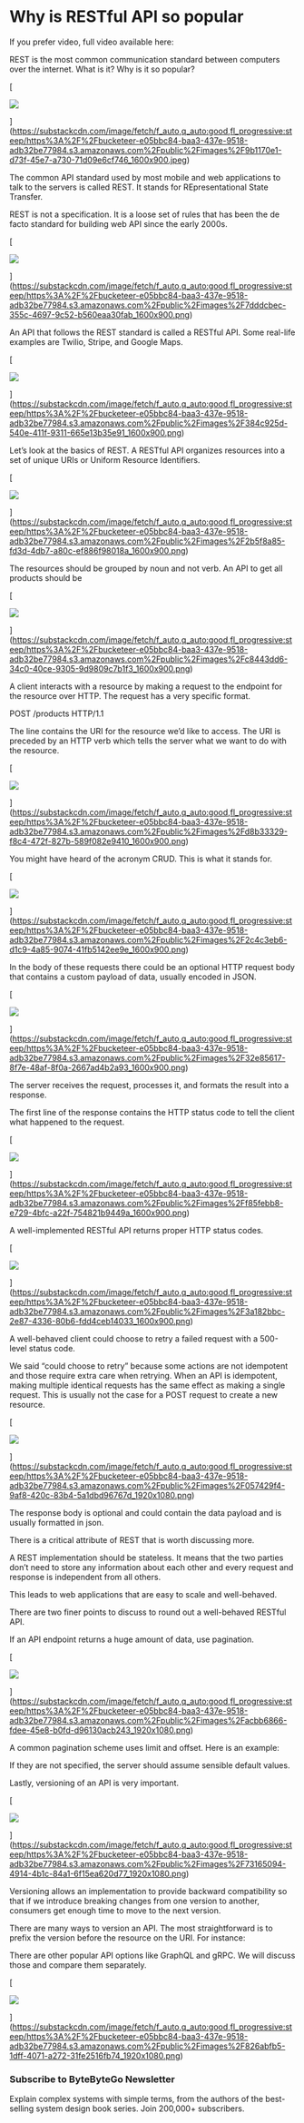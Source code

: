 # Why is RESTful API so popular
If you prefer video, full video available here:

  
REST is the most common communication standard between computers over the internet. What is it? Why is it so popular? 

[

![](_assets/https%3A%2F%2Fbucketeer-e05bbc84-baa3-437e-9518-adb32be77984.s3.amazonaws.com%2Fpublic%2Fimages%2F9b.jpg)


](https://substackcdn.com/image/fetch/f_auto,q_auto:good,fl_progressive:steep/https%3A%2F%2Fbucketeer-e05bbc84-baa3-437e-9518-adb32be77984.s3.amazonaws.com%2Fpublic%2Fimages%2F9b1170e1-d73f-45e7-a730-71d09e6cf746_1600x900.jpeg)

The common API standard used by most mobile and web applications to talk to the servers is called REST. It stands for REpresentational State Transfer.

REST is not a specification. It is a loose set of rules that has been the de facto standard for building web API since the early 2000s.

[

![](_assets/https%3A%2F%2Fbucketeer-e05bbc84-baa3-437e-9518-adb32be77984.s3.amazonaws.com%2Fpublic%2Fimages%2F7d.jpg)


](https://substackcdn.com/image/fetch/f_auto,q_auto:good,fl_progressive:steep/https%3A%2F%2Fbucketeer-e05bbc84-baa3-437e-9518-adb32be77984.s3.amazonaws.com%2Fpublic%2Fimages%2F7dddcbec-355c-4697-9c52-b560eaa30fab_1600x900.png)

An API that follows the REST standard is called a RESTful API. Some real-life examples are Twilio, Stripe, and Google Maps.

[

![](_assets/https%3A%2F%2Fbucketeer-e05bbc84-baa3-437e-9518-adb32be77984.s3.amazonaws.com%2Fpublic%2Fimages%2F38.jpg)


](https://substackcdn.com/image/fetch/f_auto,q_auto:good,fl_progressive:steep/https%3A%2F%2Fbucketeer-e05bbc84-baa3-437e-9518-adb32be77984.s3.amazonaws.com%2Fpublic%2Fimages%2F384c925d-540e-411f-9311-665e13b35e91_1600x900.png)

Let’s look at the basics of REST. A RESTful API organizes resources into a set of unique URIs or Uniform Resource Identifiers.

[

![](_assets/https%3A%2F%2Fbucketeer-e05bbc84-baa3-437e-9518-adb32be77984.s3.amazonaws.com%2Fpublic%2Fimages%2F2b.jpg)


](https://substackcdn.com/image/fetch/f_auto,q_auto:good,fl_progressive:steep/https%3A%2F%2Fbucketeer-e05bbc84-baa3-437e-9518-adb32be77984.s3.amazonaws.com%2Fpublic%2Fimages%2F2b5f8a85-fd3d-4db7-a80c-ef886f98018a_1600x900.png)

The resources should be grouped by noun and not verb. An API to get all products should be

[

![](_assets/https%3A%2F%2Fbucketeer-e05bbc84-baa3-437e-9518-adb32be77984.s3.amazonaws.com%2Fpublic%2Fimages%2Fc8.jpg)


](https://substackcdn.com/image/fetch/f_auto,q_auto:good,fl_progressive:steep/https%3A%2F%2Fbucketeer-e05bbc84-baa3-437e-9518-adb32be77984.s3.amazonaws.com%2Fpublic%2Fimages%2Fc8443dd6-34c0-40ce-9305-9d9809c7b1f3_1600x900.png)

A client interacts with a resource by making a request to the endpoint for the resource over HTTP. The request has a very specific format. 

POST /products HTTP/1.1

The line contains the URI for the resource we’d like to access. The URI is preceded by an HTTP verb which tells the server what we want to do with the resource.

[

![](_assets/https%3A%2F%2Fbucketeer-e05bbc84-baa3-437e-9518-adb32be77984.s3.amazonaws.com%2Fpublic%2Fimages%2Fd8-1.jpg)


](https://substackcdn.com/image/fetch/f_auto,q_auto:good,fl_progressive:steep/https%3A%2F%2Fbucketeer-e05bbc84-baa3-437e-9518-adb32be77984.s3.amazonaws.com%2Fpublic%2Fimages%2Fd8b33329-f8c4-472f-827b-589f082e9410_1600x900.png)

You might have heard of the acronym CRUD. This is what it stands for.

[

![](_assets/https%3A%2F%2Fbucketeer-e05bbc84-baa3-437e-9518-adb32be77984.s3.amazonaws.com%2Fpublic%2Fimages%2F2c.jpg)


](https://substackcdn.com/image/fetch/f_auto,q_auto:good,fl_progressive:steep/https%3A%2F%2Fbucketeer-e05bbc84-baa3-437e-9518-adb32be77984.s3.amazonaws.com%2Fpublic%2Fimages%2F2c4c3eb6-d1c9-4a85-9074-41fb5142ee9e_1600x900.png)

In the body of these requests there could be an optional HTTP request body that contains a custom payload of data, usually encoded in JSON.

[

![](_assets/https%3A%2F%2Fbucketeer-e05bbc84-baa3-437e-9518-adb32be77984.s3.amazonaws.com%2Fpublic%2Fimages%2F32.jpg)


](https://substackcdn.com/image/fetch/f_auto,q_auto:good,fl_progressive:steep/https%3A%2F%2Fbucketeer-e05bbc84-baa3-437e-9518-adb32be77984.s3.amazonaws.com%2Fpublic%2Fimages%2F32e85617-8f7e-48af-8f0a-2667ad4b2a93_1600x900.png)

The server receives the request, processes it, and formats the result into a response.

The first line of the response contains the HTTP status code to tell the client what happened to the request.

[

![](_assets/https%3A%2F%2Fbucketeer-e05bbc84-baa3-437e-9518-adb32be77984.s3.amazonaws.com%2Fpublic%2Fimages%2Ff8.jpg)


](https://substackcdn.com/image/fetch/f_auto,q_auto:good,fl_progressive:steep/https%3A%2F%2Fbucketeer-e05bbc84-baa3-437e-9518-adb32be77984.s3.amazonaws.com%2Fpublic%2Fimages%2Ff85febb8-e729-4bfc-a22f-754821b9449a_1600x900.png)

A well-implemented RESTful API returns proper HTTP status codes.

[

![](_assets/https%3A%2F%2Fbucketeer-e05bbc84-baa3-437e-9518-adb32be77984.s3.amazonaws.com%2Fpublic%2Fimages%2F3a.jpg)


](https://substackcdn.com/image/fetch/f_auto,q_auto:good,fl_progressive:steep/https%3A%2F%2Fbucketeer-e05bbc84-baa3-437e-9518-adb32be77984.s3.amazonaws.com%2Fpublic%2Fimages%2F3a182bbc-2e87-4336-80b6-fdd4ceb14033_1600x900.png)

A well-behaved client could choose to retry a failed request with a 500-level status code.

We said “could choose to retry” because some actions are not idempotent and those require extra care when retrying. When an API is idempotent, making multiple identical requests has the same effect as making a single request. This is usually not the case for a POST request to create a new resource.

[

![](_assets/https%3A%2F%2Fbucketeer-e05bbc84-baa3-437e-9518-adb32be77984.s3.amazonaws.com%2Fpublic%2Fimages%2F05.jpg)


](https://substackcdn.com/image/fetch/f_auto,q_auto:good,fl_progressive:steep/https%3A%2F%2Fbucketeer-e05bbc84-baa3-437e-9518-adb32be77984.s3.amazonaws.com%2Fpublic%2Fimages%2F057429f4-9af8-420c-83b4-5a1dbd96767d_1920x1080.png)

The response body is optional and could contain the data payload and is usually formatted in json.

There is a critical attribute of REST that is worth discussing more.

A REST implementation should be stateless. It means that the two parties don’t need to store any information about each other and every request and response is independent from all others.

This leads to web applications that are easy to scale and well-behaved.

There are two finer points to discuss to round out a well-behaved RESTful API.

If an API endpoint returns a huge amount of data, use pagination.

[

![](_assets/https%3A%2F%2Fbucketeer-e05bbc84-baa3-437e-9518-adb32be77984.s3.amazonaws.com%2Fpublic%2Fimages%2Fac.jpg)


](https://substackcdn.com/image/fetch/f_auto,q_auto:good,fl_progressive:steep/https%3A%2F%2Fbucketeer-e05bbc84-baa3-437e-9518-adb32be77984.s3.amazonaws.com%2Fpublic%2Fimages%2Facbb6866-fdee-45e8-b0fd-d96130acb243_1920x1080.png)

A common pagination scheme uses limit and offset. Here is an example:

If they are not specified, the server should assume sensible default values.

Lastly, versioning of an API is very important.

[

![](_assets/https%3A%2F%2Fbucketeer-e05bbc84-baa3-437e-9518-adb32be77984.s3.amazonaws.com%2Fpublic%2Fimages%2F73.jpg)


](https://substackcdn.com/image/fetch/f_auto,q_auto:good,fl_progressive:steep/https%3A%2F%2Fbucketeer-e05bbc84-baa3-437e-9518-adb32be77984.s3.amazonaws.com%2Fpublic%2Fimages%2F73165094-4914-4b1c-84a1-6f15ea620d77_1920x1080.png)

Versioning allows an implementation to provide backward compatibility so that if we introduce breaking changes from one version to another, consumers get enough time to move to the next version.

There are many ways to version an API. The most straightforward is to prefix the version before the resource on the URI. For instance:

There are other popular API options like GraphQL and gRPC. We will discuss those and compare them separately.

[

![](_assets/https%3A%2F%2Fbucketeer-e05bbc84-baa3-437e-9518-adb32be77984.s3.amazonaws.com%2Fpublic%2Fimages%2F82.jpg)


](https://substackcdn.com/image/fetch/f_auto,q_auto:good,fl_progressive:steep/https%3A%2F%2Fbucketeer-e05bbc84-baa3-437e-9518-adb32be77984.s3.amazonaws.com%2Fpublic%2Fimages%2F826abfb5-1dff-4071-a272-31fe2516fb74_1920x1080.png)

### Subscribe to **ByteByteGo Newsletter**

Explain complex systems with simple terms, from the authors of the best-selling system design book series. Join 200,000+ subscribers.
